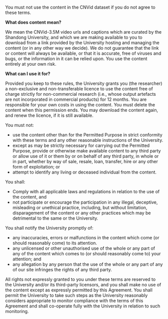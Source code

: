 You must not use the content in the CNVid dataset if you do not agree to these terms.

**What does content mean?**

We mean the CNVid-3.5M video urls and captions which are curated by the Shandong University, and which we are making available to you to download from a link provided by the University hosting and managing the content (or in any other way we decide). We do not guarantee that the link or content will always be available, or that it is accurate, free of viruses and bugs, or the information in it can be relied upon. You use the content entirely at your own risk.

**What can I use it for?**

Provided you keep to these rules, the University grants you (the researcher) a non-exclusive and non-transferable licence to use the content free of charge strictly for non-commercial research (i.e., whose output artefacts are not incorporated in commercial products) for 12 months. You are responsible for your own costs in using the content. You must delete the content when this permission ends. You may download the content again, and renew the licence, if it is still available.

You must not:
- use the content other than for the Permitted Purpose in strict conformity with these terms and any other reasonable instructions of the University.
- except as may be strictly necessary for carrying out the Permitted Purpose, provide or otherwise make available content to any third party or allow use of it or them by or on behalf of any third party, in whole or in part, whether by way of sale, resale, loan, transfer, hire or any other form of exploitation; or
- attempt to identify any living or deceased individual from the content.

You shall:
- Comply with all applicable laws and regulations in relation to the use of the content, and
- not participate or encourage the participation in any illegal, deceptive, misleading or unethical practice, including, but without limitation, disparagement of the content or any other practices which may be detrimental to the same or the University.

You shall notify the University promptly of:
- any inaccuracies, errors or malfunctions in the content which come (or should reasonably come) to its attention.
- any unlicensed or other unauthorised use of the whole or any part of any of the content which comes to (or should reasonably come to) your attention; and
- any allegation by any person that the use of the whole or any part of any of our site infringes the rights of any third party.

All rights not expressly granted to you under these terms are reserved to the University and/or its third-party licensors, and you shall make no use of the content except as expressly permitted by this Agreement. You shall permit the University to take such steps as the University reasonably considers appropriate to monitor compliance with the terms of this Agreement and shall co-operate fully with the University in relation to such monitoring.
